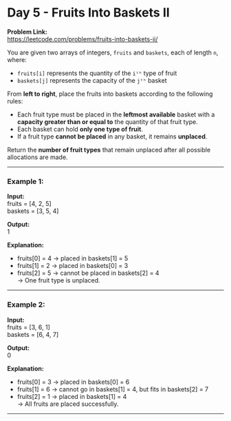 # Day 5 - Fruits Into Baskets II

**Problem Link:**  
https://leetcode.com/problems/fruits-into-baskets-ii/

You are given two arrays of integers, `fruits` and `baskets`, each of length `n`, where:

- `fruits[i]` represents the quantity of the `iᵗʰ` type of fruit
- `baskets[j]` represents the capacity of the `jᵗʰ` basket

From **left to right**, place the fruits into baskets according to the following rules:

- Each fruit type must be placed in the **leftmost available** basket with a **capacity greater than or equal to** the quantity of that fruit type.
- Each basket can hold **only one type of fruit**.
- If a fruit type **cannot be placed** in any basket, it remains **unplaced**.

Return the **number of fruit types** that remain unplaced after all possible allocations are made.

---

### Example 1:

**Input:**  
fruits = [4, 2, 5]  
baskets = [3, 5, 4]  

**Output:**  
1

**Explanation:**  
- fruits[0] = 4 → placed in baskets[1] = 5  
- fruits[1] = 2 → placed in baskets[0] = 3  
- fruits[2] = 5 → cannot be placed in baskets[2] = 4  
→ One fruit type is unplaced.

---

### Example 2:

**Input:**  
fruits = [3, 6, 1]  
baskets = [6, 4, 7]  

**Output:**  
0

**Explanation:**  
- fruits[0] = 3 → placed in baskets[0] = 6  
- fruits[1] = 6 → cannot go in baskets[1] = 4, but fits in baskets[2] = 7  
- fruits[2] = 1 → placed in baskets[1] = 4  
→ All fruits are placed successfully.

---